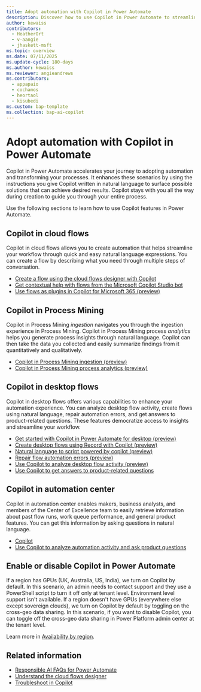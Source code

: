 ```yaml
---
title: Adopt automation with Copilot in Power Automate
description: Discover how to use Copilot in Power Automate to streamline your automation processes with natural language instructions.
author: kewaiss
contributors:
  - HeatherOrt
  - v-aangie
  - jhaskett-msft
ms.topic: overview
ms.date: 07/11/2025
ms.update-cycle: 180-days
ms.author: kewaiss
ms.reviewer: angieandrews
ms.contributors:
  - appapaio
  - cochamos
  - heortaol
  - kisubedi
ms.custom: bap-template
ms.collection: bap-ai-copilot
---
```


# Adopt automation with Copilot in Power Automate

Copilot in Power Automate accelerates your journey to adopting automation and transforming your processes. It enhances these scenarios by using the instructions you give Copilot written in natural language to surface possible solutions that can achieve desired results. Copilot stays with you all the way during creation to guide you through your entire process.

Use the following sections to learn how to use Copilot features in Power Automate.

## Copilot in cloud flows

Copilot in cloud flows allows you to create automation that helps streamline your workflow through quick and easy natural language expressions. You can create a flow by describing what you need through multiple steps of conversation.

- [Create a flow using the cloud flows designer with Copilot](create-cloud-flow-using-copilot.md#create-a-flow-using-the-cloud-flows-designer-with-copilot)
- [Get contextual help with flows from the Microsoft Copilot Studio bot](contextual-help-bot.md)
- [Use flows as plugins in Copilot for Microsoft 365 (preview)](flow-plugins-m365.md)

## Copilot in Process Mining

Copilot in Process Mining *ingestion* navigates you through the ingestion experience in Process Mining. Copilot in Process Mining process *analytics* helps you generate process insights through natural language. Copilot can then take the data you collected and easily summarize findings from it quantitatively and qualitatively.

- [Copilot in Process Mining ingestion (preview)](process-mining-copilot-in-ingestion.md)
- [Copilot in Process Mining process analytics (preview)](process-mining-copilot-in-process-analytics.md)

## Copilot in desktop flows

Copilot in desktop flows offers various capabilities to enhance your automation experience. You can analyze desktop flow activity, create flows using natural language, repair automation errors, and get answers to product-related questions. These features democratize access to insights and streamline your workflow.

- [Get started with Copilot in Power Automate for desktop (preview)](desktop-flows/copilot-in-power-automate-for-desktop.md)
- [Create desktop flows using Record with Copilot (preview)](desktop-flows/create-flow-using-ai-recorder.md)
- [Natural language to script powered by copilot (preview)](desktop-flows/actions-reference/scripting.md#natural-language-to-script-powered-by-copilot-preview)
- [Repair flow automation errors (preview)](desktop-flows/repair-at-runtime.md)
- [Use Copilot to analyze desktop flow activity (preview)](desktop-flows/use-copilot-to-analyze-desktopflow-activity.md)
- [Use Copilot to get answers to product-related questions](desktop-flows/copilot-in-power-automate-for-desktop.md#use-copilot-to-get-answers-to-product-related-questions)

## Copilot in automation center

Copilot in automation center enables makers, business analysts, and members of the Center of Excellence team to easily retrieve information about past flow runs, work queue performance, and general product features. You can get this information by asking questions in natural language.

- [Copilot](automation-center-overview.md#copilot)
- [Use Copilot to analyze automation activity and ask product questions](automation-center-copilot.md)

## Enable or disable Copilot in Power Automate

If a region has GPUs (UK, Australia, US, India), we turn on Copilot by default. In this scenario, an admin needs to contact support and they use a PowerShell script to turn it off only at tenant level. Environment level support isn't available. If a region doesn't have GPUs (everywhere else except sovereign clouds), we turn on Copilot by default by toggling on the cross-geo data sharing. In this scenario, if you want to disable Copilot, you can toggle off the cross-geo data sharing in Power Platform admin center at the tenant level.

Learn more in [Availability by region](create-cloud-flow-using-copilot.md#availability-by-region).

## Related information

- [Responsible AI FAQs for Power Automate](responsible-ai-overview.md)
- [Understand the cloud flows designer](flows-designer.md)
- [Troubleshoot in Copilot](fix-flow-failures.md#troubleshoot-in-copilot)
